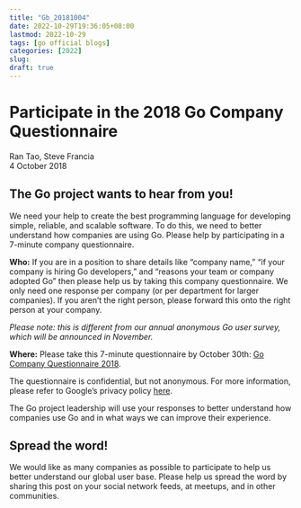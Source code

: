 ```yaml
---
title: "Gb_20181004"
date: 2022-10-29T19:36:05+08:00
lastmod: 2022-10-29
tags: [go official blogs]
categories: [2022]
slug:
draft: true
---
```

# Participate in the 2018 Go Company Questionnaire

Ran Tao, Steve Francia  
4 October 2018

## The Go project wants to hear from you!

We need your help to create the best programming language for developing simple, reliable, and scalable software. To do this, we need to better understand how companies are using Go. Please help by participating in a 7-minute company questionnaire.

**Who:** If you are in a position to share details like “company name,” “if your company is hiring Go developers,” and “reasons your team or company adopted Go” then please help us by taking this company questionnaire. We only need one response per company (or per department for larger companies). If you aren’t the right person, please forward this onto the right person at your company.

_Please note: this is different from our annual anonymous Go user survey, which_ _will be announced in November._

**Where:** Please take this 7-minute questionnaire by October 30th: [Go Company Questionnaire 2018](http://goo.gl/nnPfct).

The questionnaire is confidential, but not anonymous. For more information, please refer to Google’s privacy policy [here](https://policies.google.com/privacy).

The Go project leadership will use your responses to better understand how companies use Go and in what ways we can improve their experience.

## Spread the word!

We would like as many companies as possible to participate to help us better understand our global user base. Please help us spread the word by sharing this post on your social network feeds, at meetups, and in other communities.
